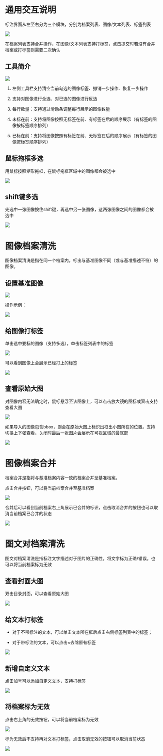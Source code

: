 # 通用交互说明

标注界面从左至右分为三个模块，分别为档案列表、图像/文本列表、标签列表

![](images/档案清洗合并/image.png)

在档案列表支持合并操作，在图像/文本列表支持打标签，点击提交时若没有合并档案或打标签则需要二次确认

## 工具简介

![](images/档案清洗合并/image-1.png)

1. 左侧工具栏支持清空当前勾选的图像标签、撤销一步操作、恢复一步操作

2. 支持对图像进行全选、对已选的图像进行反选

3. 每行数量：支持通过滑动条调整每行展示的图像数量

4. 未标在前：支持将图像按照无标签在前、有标签在后的顺序展示（有标签的图像按标签顺序排列）

5. 已标在前：支持将图像按照有标签在前、无标签在后的顺序展示（有标签的图像按标签顺序排列）



## 鼠标拖框多选

用鼠标按照矩形拖框，在鼠标拖框区域中的图像都会被选中

![](images/档案清洗合并/批量删标签.gif)



## shift键多选

先选中一张图像按住shift键，再选中另一张图像，这两张图像之间的图像都会被选中

![](images/档案清洗合并/批量打标签.gif)



# 图像档案清洗

图像档案清洗是指在同一个档案内，标出与基准图像不同（或与基准描述不符）的图像。

## 设置基准图像

![](images/档案清洗合并/image-2.png)

操作示例：

![](images/档案清洗合并/img_v3_02e7_033e5ba6-cb88-41bd-81fe-e347d97d487g.gif)

## 给图像打标签

单击选中要标的图像（支持多选），单击标签列表中的标签

![](images/档案清洗合并/image-3.png)

可以看到图像上会展示已经打上的标签

![](images/档案清洗合并/image-4.png)



## 查看原始大图

对图像内容无法确定时，鼠标悬浮至该图像上，可以点击放大镜的图标或双击支持查看大图

![](images/档案清洗合并/image-5.png)

如果导入的图像包含bbox，则会在原始大图上标识出框出小图所在的位置。支持切换上下张查看，关闭时最后一张图片会展示在可视区域的最底部

![](images/档案清洗合并/image-6.png)



# 图像档案合并

档案合并是指将与基准档案内容一致的档案合并至基准档案。

点击合并按钮，可以将当前档案合并至基准档案

![](images/档案清洗合并/image-7.png)

合并后可以看到当前档案右上角展示已合并的标识，点击取消合并的按钮也可以取消当前档案已合并的状态

![](images/档案清洗合并/image-8.png)



# 图文对档案清洗

图文对档案清洗是指标注文字描述对于图片的正确性，将文字标为正确/错误。也可以将当前档案标为无效

## 查看封面大图

双击目录封面，可以查看原始大图

![](images/档案清洗合并/查看封面大图.gif)



## 给文本打标签

* 对于不带标注的文本，可以单击文本所在框后点击右侧标签列表中的标签；

* 对于带标注的文本，可以点击×去除原有标签

![](images/档案清洗合并/image-9.png)



## 新增自定义文本

点击加号可以添加自定义文本，支持打标签

![](images/档案清洗合并/动画.gif)



## 将档案标为无效

点击右上角的无效按钮，可以将当前档案标为无效

![](images/档案清洗合并/image-10.png)

标为无效后不支持再对文本打标签，点击取消无效的按钮可以取消当前状态

![](images/档案清洗合并/image-11.png)



